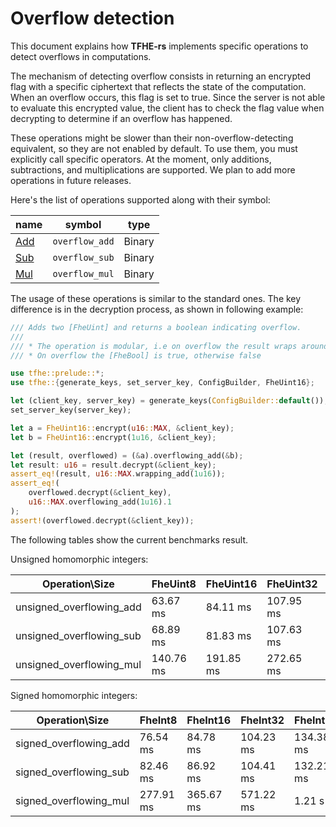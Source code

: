 # Overflow detection

This document explains how **TFHE-rs** implements specific operations to detect overflows in computations.

The mechanism of detecting overflow consists in returning an encrypted flag with a specific ciphertext that reflects the state of the computation. When an overflow occurs, this flag is set to true. Since the server is not able to evaluate this encrypted value, the client has to check the flag value when decrypting to determine if an overflow has happened.

These operations might be slower than their non-overflow-detecting equivalent, so they are not enabled by default. To use them, you must explicitly call specific operators. At the moment, only additions, subtractions, and multiplications are supported. We plan to add more operations in future releases.

Here's the list of operations supported along with their symbol:

| name                                                    | symbol         | type   |
| ------------------------------------------------------- | -------------- | ------ |
| [Add](https://doc.rust-lang.org/std/ops/trait.Add.html) | `overflow_add` | Binary |
| [Sub](https://doc.rust-lang.org/std/ops/trait.Sub.html) | `overflow_sub` | Binary |
| [Mul](https://doc.rust-lang.org/std/ops/trait.Mul.html) | `overflow_mul` | Binary |

The usage of these operations is similar to the standard ones. The key difference is in the decryption process, as shown in following example:

```rust
/// Adds two [FheUint] and returns a boolean indicating overflow.
///
/// * The operation is modular, i.e on overflow the result wraps around.
/// * On overflow the [FheBool] is true, otherwise false

use tfhe::prelude::*;
use tfhe::{generate_keys, set_server_key, ConfigBuilder, FheUint16};

let (client_key, server_key) = generate_keys(ConfigBuilder::default());
set_server_key(server_key);

let a = FheUint16::encrypt(u16::MAX, &client_key);
let b = FheUint16::encrypt(1u16, &client_key);

let (result, overflowed) = (&a).overflowing_add(&b);
let result: u16 = result.decrypt(&client_key);
assert_eq!(result, u16::MAX.wrapping_add(1u16));
assert_eq!(
	overflowed.decrypt(&client_key),
	u16::MAX.overflowing_add(1u16).1
);
assert!(overflowed.decrypt(&client_key));
```

The following tables show the current benchmarks result.

Unsigned homomorphic integers:

| Operation\Size             | FheUint8  | FheUint16 | FheUint32 | FheUint64 | FheUint128 | FheUint256 |
| -------------------------- | --------- | --------- | --------- | --------- | ---------- | ---------- |
| unsigned\_overflowing\_add | 63.67 ms  | 84.11 ms  | 107.95 ms | 120.8 ms  | 147.38 ms  | 191.28 ms  |
| unsigned\_overflowing\_sub | 68.89 ms  | 81.83 ms  | 107.63 ms | 120.38 ms | 150.21 ms  | 190.39 ms  |
| unsigned\_overflowing\_mul | 140.76 ms | 191.85 ms | 272.65 ms | 510.61 ms | 1.34 s     | 4.51 s     |

Signed homomorphic integers:

| Operation\Size           | FheInt8   | FheInt16  | FheInt32  | FheInt64  | FheInt128 | FheInt256 |
| ------------------------ | --------- | --------- | --------- | --------- | --------- | --------- |
| signed\_overflowing\_add | 76.54 ms  | 84.78 ms  | 104.23 ms | 134.38 ms | 162.99 ms | 202.56 ms |
| signed\_overflowing\_sub | 82.46 ms  | 86.92 ms  | 104.41 ms | 132.21 ms | 168.06 ms | 201.17 ms |
| signed\_overflowing\_mul | 277.91 ms | 365.67 ms | 571.22 ms | 1.21 s    | 3.57 s    | 12.84 s   |
